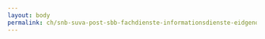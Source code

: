 ```yaml
---
layout: body
permalink: ch/snb-suva-post-sbb-fachdienste-informationsdienste-eidgenoessisches-finanzdepartement-kommunikation/
---
```


